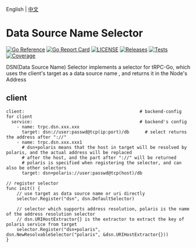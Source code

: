 English | [中文](README.zh_CN.md)

# Data Source Name Selector

[![Go Reference](https://pkg.go.dev/badge/github.com/trpc-ecosystem/go-selector-dsn.svg)](https://pkg.go.dev/github.com/trpc-ecosystem/go-selector-dsn)
[![Go Report Card](https://goreportcard.com/badge/trpc.group/trpc-go/trpc-selector-dsn)](https://goreportcard.com/report/trpc.group/trpc-go/trpc-selector-dsn)
[![LICENSE](https://img.shields.io/badge/license-Apache--2.0-green.svg)](https://github.com/trpc-ecosystem/go-selector-dsn/blob/main/LICENSE)
[![Releases](https://img.shields.io/github/release/trpc-ecosystem/go-selector-dsn.svg?style=flat-square)](https://github.com/trpc-ecosystem/go-selector-dsn/releases)
[![Tests](https://github.com/trpc-ecosystem/go-selector-dsn/actions/workflows/prc.yml/badge.svg)](https://github.com/trpc-ecosystem/go-selector-dsn/actions/workflows/prc.yml)
[![Coverage](https://codecov.io/gh/trpc-ecosystem/go-selector-dsn/branch/main/graph/badge.svg)](https://app.codecov.io/gh/trpc-ecosystem/go-selector-dsn/tree/main)

DSN(Data Source Name) Selector implements a selector for tRPC-Go, which uses the client's target as a data source name , and returns it in the Node's Address

## client
```
client:                                            # backend-config for client
  service:                                         # backend's config
    - name: trpc.dsn.xxx.xxx         
      target: dsn://user:passwd@tcp(ip:port)/db      # select returns the address after "://"
    - name: trpc.dsn.xxx.xxx1         
      # dsn+polaris means that the host in target will be resolved by polaris, and the actual address will be replaced 
      # after the host, and the part after "://" will be returned
      # polaris is specified when registering the selector, and can also be other selectors
      target: dsn+polaris://user:passwd@tcp(host)/db
```

```
// register selector
func init() {
    // use target as data source name or uri directly
    selector.Register("dsn", dsn.DefaultSelector)

    // selector which supports address resolution, polaris is the name of the address resolution selector
    // dsn.URIHostExtractor{} is the extractor to extract the key of polaris service from target
    selector.Register("dsn+polaris", dsn.NewResolvableSelector("polaris", &dsn.URIHostExtractor{}))
}

```
